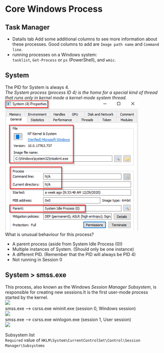 # Core Windows Process

## Task Manager
- Datails tab
Add some additional columns to see more information about these processes. Good columns to add are ```Image path name``` and ```Command line```.<br>
- running processes on a Windows system:<br>
    ```tasklist```, ```Get-Process``` or ```ps``` (PowerShell), and ```wmic```.<br>

## System
The PID for System is always 4.<br>
*The System process (process ID 4) is the home for a special kind of thread that runs only in kernel mode a kernel-mode system thread.*<br>
<img src="https://github.com/nkn-ctrl/pushtest/blob/main/CWP_system2.png"><br>
What is unusual behaviour for this process?
- A parent process (aside from System Idle Process (0))
- Multiple instances of System. (Should only be one instance) 
- A different PID. (Remember that the PID will always be PID 4)
- Not running in Session 0

## System > smss.exe
This process, also known as the Windows *Session Manager Subsystem*, is responsible for creating new sessions.It is the first user-mode process started by the kernel.<br>
<img src="https://assets.tryhackme.com/additional/windows-processes/smss.png" width="500"><br>
smss.exe --> csrss.exe wininit.exe (session 0, Windows session)<br>
<img src="https://assets.tryhackme.com/additional/windows-processes/smss-session0b.png"><br>
smss.exe --> csrss.exe winlogon.exe (session 1, User session)<br>
<img src="https://assets.tryhackme.com/additional/windows-processes/smss-session1b.png"><br>

Subsystem list<br>
 ```Required``` value of ```HKLM\System\CurrentControlSet\Control\Session Manager\Subsystems```<br>





